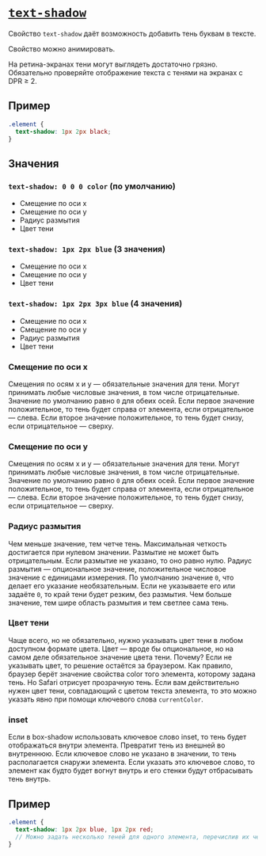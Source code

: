 # [`text-shadow`](../index.md)

Свойство `text-shadow` даёт возможность добавить тень буквам в тексте.

Свойство можно анимировать.

На ретина-экранах тени могут выглядеть достаточно грязно. Обязательно проверяйте отображение текста с тенями на экранах с DPR ≥ 2.

## Пример

```css
.element {
  text-shadow: 1px 2px black;
}
```

## Значения

### `text-shadow: 0 0 0 сolor` (по умолчанию)

- Смещение по оси x
- Смещение по оси y
- Радиус размытия
- Цвет тени

### `text-shadow: 1px 2px blue` (3 значения)

- Смещение по оси x
- Смещение по оси y
- Цвет тени

### `text-shadow: 1px 2px 3px blue` (4 значения)

- Смещение по оси x
- Смещение по оси y
- Радиус размытия
- Цвет тени

### Смещение по оси x

Смещения по осям x и y — обязательные значения для тени. Могут принимать любые числовые значения, в том числе отрицательные. Значение по умолчанию равно `0` для обеих осей. Если первое значение положительное, то тень будет справа от элемента, если отрицательное — слева. Если второе значение положительное, то тень будет снизу, если отрицательное — сверху.

### Смещение по оси y

Смещения по осям x и y — обязательные значения для тени. Могут принимать любые числовые значения, в том числе отрицательные. Значение по умолчанию равно `0` для обеих осей. Если первое значение положительное, то тень будет справа от элемента, если отрицательное — слева. Если второе значение положительное, то тень будет снизу, если отрицательное — сверху.

### Радиус размытия

Чем меньше значение, тем четче тень. Максимальная четкость достигается при нулевом значении. Размытие не может быть отрицательным. Если размытие не указано, то оно равно нулю. Радиус размытия — опциональное значение, положительное числовое значение с единицами измерения. По умолчанию значение `0`, что делает его указание необязательным. Если не указываете его или задаёте `0`, то край тени будет резким, без размытия. Чем больше значение, тем шире область размытия и тем светлее сама тень.

### Цвет тени

Чаще всего, но не обязательно, нужно указывать цвет тени в любом доступном формате цвета. Цвет — вроде бы опциональное, но на самом деле обязательное значение цвета тени. Почему? Если не указывать цвет, то решение остаётся за браузером. Как правило, браузер берёт значение свойства color того элемента, которому задана тень. Но Safari отрисует прозрачную тень. Если вам действительно нужен цвет тени, совпадающий с цветом текста элемента, то это можно указать явно при помощи ключевого слова `currentColor`.

### inset

Если в box-shadow использовать ключевое слово inset, то тень будет отображаться внутри элемента. Превратит тень из внешней во внутреннюю. Eсли ключевое слово не указано в значении, то тень располагается снаружи элемента. Если указать это ключевое слово, то элемент как будто будет вогнут внутрь и его стенки будут отбрасывать тень внутрь.

## Пример

```scss
.element {
  text-shadow: 1px 2px blue, 1px 2px red;
  // Можно задать несколько теней для одного элемента, перечислив их через запятую
}
```
